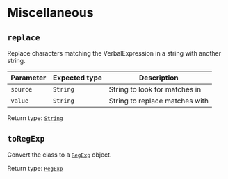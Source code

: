 # Miscellaneous

## `replace`

Replace characters matching the VerbalExpression in a string with another string.

Parameter | Expected type | Description
----------|---------------|-------------------------------
`source`  | `String`      | String to look for matches in
`value`   | `String`      | String to replace matches with

Return type: [`String`](//developer.mozilla.org/en-US/docs/Web/JavaScript/Reference/Global_Objects/String)

## `toRegExp`

Convert the class to a [`RegExp`](//developer.mozilla.org/en-US/docs/Web/JavaScript/Reference/Global_Objects/RegExp) object.

Return type: [`RegExp`](//developer.mozilla.org/en-US/docs/Web/JavaScript/Reference/Global_Objects/RegExp)

